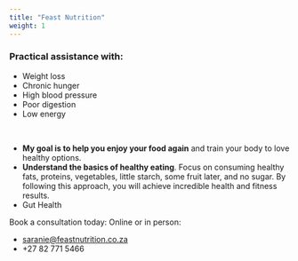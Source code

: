 ```yaml
---
title: "Feast Nutrition"
weight: 1
---
```

### Practical assistance with:

- Weight loss
- Chronic hunger 
- High blood pressure 
- Poor digestion 
- Low energy
<br>

- **My goal is to help you enjoy your food again** and train your body to love healthy options. 
- **Understand the basics of healthy eating**. Focus on consuming healthy fats, proteins, vegetables, little starch, some fruit later, and no sugar. By following this approach, you will achieve incredible health and fitness results. 
- Gut Health

Book a consultation today: Online or in person:
- saranie@feastnutrition.co.za
- +27 82 771 5466
